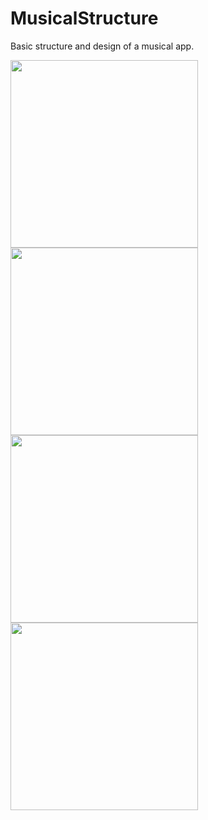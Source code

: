# MusicalStructure
Basic structure and design of a musical app.

<img src="https://user-images.githubusercontent.com/19223945/30879469-2814a110-a308-11e7-8a9c-cb47eb34bc7a.png" width="300"/>

<img src="https://user-images.githubusercontent.com/19223945/30879500-39b25110-a308-11e7-87e7-0b435bcc5543.png" width="300"/>

<img src="https://user-images.githubusercontent.com/19223945/30879517-480d4648-a308-11e7-86ee-11d945118005.png" width="300"/>

<img src="https://user-images.githubusercontent.com/19223945/30879531-53da60aa-a308-11e7-99b6-561dce5a7409.png" width="300"/>
